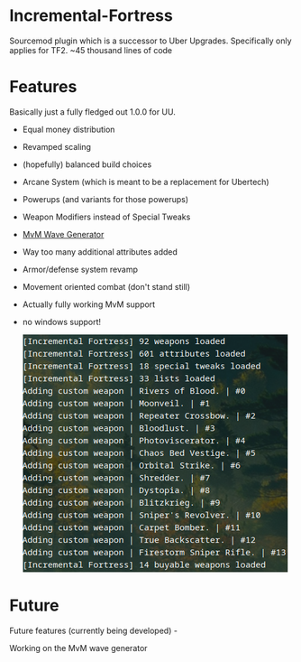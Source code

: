 # Incremental-Fortress
Sourcemod plugin which is a successor to Uber Upgrades.
Specifically only applies for TF2.
~45 thousand lines of code

# Features
Basically just a fully fledged out 1.0.0 for UU.
- Equal money distribution
- Revamped scaling
- (hopefully) balanced build choices
- Arcane System (which is meant to be a replacement for Ubertech)
- Powerups (and variants for those powerups)
- Weapon Modifiers instead of Special Tweaks
- [MvM Wave Generator](https://github.com/kurwabomber/mvm_generator)
- Way too many additional attributes added
- Armor/defense system revamp
- Movement oriented combat (don't stand still)
- Actually fully working MvM support
- no windows support!

	![stats page](incremental.png)

# Future
Future features (currently being developed) - 

Working on the MvM wave generator
